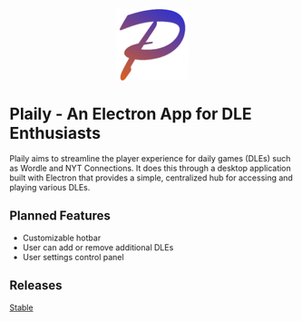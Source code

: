 <p align="center">
  <img src="/src/icons/pnglogo.png" width=25%>
</p>

# Plaily - An Electron App for DLE Enthusiasts
Plaily aims to streamline the player experience for daily games (DLEs) such as Wordle and NYT Connections. It does this through a desktop application built with Electron that provides a simple, centralized hub for accessing and playing various DLEs.

## Planned Features
- Customizable hotbar
- User can add or remove additional DLEs
- User settings control panel

## Releases
<a href="https://github.com/bryancramsey/plaily/releases/latest">Stable</a>
